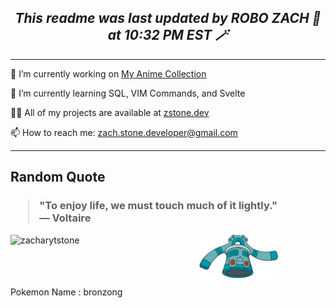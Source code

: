 <h2 align="center" style="font-style: italic; font-weight: bold;"> This readme was last updated by ROBO ZACH 🤖 at 10:32 PM EST 🪄 </h2>

---

🔭 I’m currently working on [My Anime Collection](https://github.com/ZacharyTStone/My-Anime-Collection)

🌱 I’m currently learning SQL, VIM Commands, and Svelte

👨‍💻 All of my projects are available at [zstone.dev](https://www.zstone.dev/)

📫 How to reach me: [zach.stone.developer@gmail.com](mailto:zach.stone.developer@gmail.com)

---

<!-- Add a Quotes section -->

## Random Quote

<h3>
<blockquote>
  "To enjoy life, we must touch much of it lightly."
<br>— Voltaire
</blockquote>
</h3>

<div style="display: flex; flex-wrap: no-wrap; width: 100%">
        <img width="60%" src="https://github-readme-streak-stats.herokuapp.com/?user=zacharytstone" alt="zacharytstone" />
    <img width="25%" class='poke-img' src='https://raw.githubusercontent.com/PokeAPI/sprites/master/sprites/pokemon/other/dream-world/437.svg' alt='bronzong'/>
</div>

<span class="poke-name"> Pokemon Name : bronzong</span>
